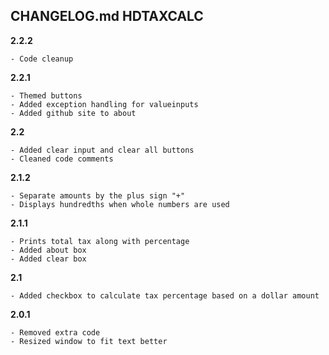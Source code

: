 ## CHANGELOG.md HDTAXCALC

**2.2.2**

    - Code cleanup
    
**2.2.1**

    - Themed buttons
    - Added exception handling for valueinputs
    - Added github site to about
    
**2.2**

    - Added clear input and clear all buttons
    - Cleaned code comments
    
**2.1.2**

    - Separate amounts by the plus sign "+"
    - Displays hundredths when whole numbers are used
     
**2.1.1**

    - Prints total tax along with percentage
    - Added about box
    - Added clear box
    
**2.1**

    - Added checkbox to calculate tax percentage based on a dollar amount

**2.0.1**

    - Removed extra code
    - Resized window to fit text better
